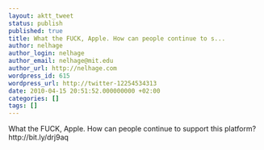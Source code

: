 ```yaml
---
layout: aktt_tweet
status: publish
published: true
title: What the FUCK, Apple. How can people continue to s...
author: nelhage
author_login: nelhage
author_email: nelhage@mit.edu
author_url: http://nelhage.com
wordpress_id: 615
wordpress_url: http://twitter-12254534313
date: 2010-04-15 20:51:52.000000000 +02:00
categories: []
tags: []
---
```

What the FUCK, Apple. How can people continue to support this
platform? http:&#47;&#47;bit.ly&#47;drj9aq
